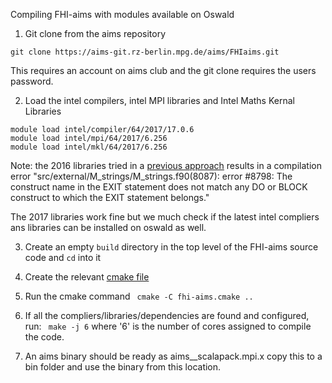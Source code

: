 Compiling FHI-aims with modules available on Oswald

1. Git clone from the aims repository
```
git clone https://aims-git.rz-berlin.mpg.de/aims/FHIaims.git
```
This requires an account on aims club and the git clone requires the users password. 

2. Load the intel compilers, intel MPI libraries and Intel Maths Kernal Libraries
```
module load intel/compiler/64/2017/17.0.6 
module load intel/mpi/64/2017/6.256 
module load intel/mkl/64/2017/6.256 
```
Note: the 2016 libraries tried in a [previous approach](./compiling_aims.md) results in a compilation error "src/external/M_strings/M_strings.f90(8087): error #8798: The construct name in the EXIT statement does not match any DO or BLOCK construct to which the EXIT statement belongs."

The 2017 libraries work fine but we much check if the latest intel compliers ans libraries can be installed on oswald as well.

3. Create an empty `build` directory in the top level of the FHI-aims source code and `cd` into it

3. Create the relevant [cmake file](../code/fhi-aims.cmake)

4. Run the cmake command 
``` cmake -C fhi-aims.cmake ..```
5. If all the compliers/libraries/dependencies are found and configured, run:
``` make -j 6```
where '6' is the number of cores assigned to compile the code. 

6. An aims binary should be ready as aims__scalapack.mpi.x copy this to a bin folder and use the binary from this location. 
